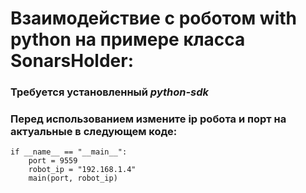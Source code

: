 # Взаимодействие с роботом with python на примере класса SonarsHolder:

### Требуется установленный _python-sdk_

### Перед использованием измените ip робота и порт на актуальные в следующем коде:
```
if __name__ == "__main__":
    port = 9559
    robot_ip = "192.168.1.4"
    main(port, robot_ip)
```
